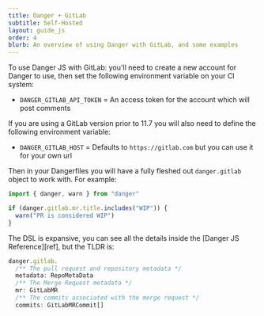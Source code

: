 ```yaml
---
title: Danger + GitLab
subtitle: Self-Hosted
layout: guide_js
order: 4
blurb: An overview of using Danger with GitLab, and some examples
---
```


To use Danger JS with GitLab: you'll need to create a new account for Danger to use, then set the following environment
variable on your CI system:

- `DANGER_GITLAB_API_TOKEN` = An access token for the account which will post comments

If you are using a GitLab version prior to 11.7 you will also need to define the following environment variable:

- `DANGER_GITLAB_HOST` = Defaults to `https://gitlab.com` but you can use it for your own url

Then in your Dangerfiles you will have a fully fleshed out `danger.gitlab` object to work with. For example:

```ts
import { danger, warn } from "danger"

if (danger.gitlab.mr.title.includes("WIP")) {
  warn("PR is considered WIP")
}
```

The DSL is expansive, you can see all the details inside the [Danger JS Reference][ref], but the TLDR is:

```ts
danger.gitlab.
  /** The pull request and repository metadata */
  metadata: RepoMetaData
  /** The Merge Request metadata */
  mr: GitLabMR
  /** The commits associated with the merge request */
  commits: GitLabMRCommit[]
```
